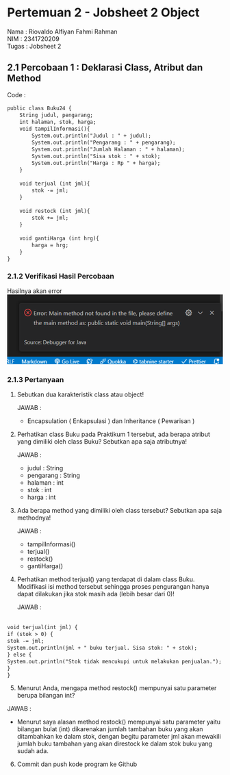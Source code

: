 # Pertemuan 2 - Jobsheet 2 Object

Nama : Riovaldo Alfiyan Fahmi Rahman<br>
NIM : 2341720209<br>
Tugas : Jobsheet 2<br>

## 2.1 Percobaan 1 : Deklarasi Class, Atribut dan Method

Code :

```
public class Buku24 {
    String judul, pengarang;
    int halaman, stok, harga;
    void tampilInformasi(){
        System.out.println("Judul : " + judul);
        System.out.println("Pengarang : " + pengarang);
        System.out.println("Jumlah Halaman : " + halaman);
        System.out.println("Sisa stok : " + stok);
        System.out.println("Harga : Rp " + harga);
    }

    void terjual (int jml){
        stok -= jml;
    }

    void restock (int jml){
        stok += jml;
    }

    void gantiHarga (int hrg){
        harga = hrg;
    }
}
```

### 2.1.2 Verifikasi Hasil Percobaan

Hasilnya akan error
![image](./img/img1.png)

### 2.1.3 Pertanyaan

1. Sebutkan dua karakteristik class atau object!

   JAWAB :

   - Encapsulation ( Enkapsulasi ) dan Inheritance ( Pewarisan )

2. Perhatikan class Buku pada Praktikum 1 tersebut, ada berapa atribut yang dimiliki oleh class Buku? Sebutkan apa saja atributnya!

   JAWAB :

   - judul : String
   - pengarang : String
   - halaman : int
   - stok : int
   - harga : int

3. Ada berapa method yang dimiliki oleh class tersebut? Sebutkan apa saja methodnya!

   JAWAB :

   - tampilInformasi()
   - terjual()
   - restock()
   - gantiHarga()

4. Perhatikan method terjual() yang terdapat di dalam class Buku. Modifikasi isi method tersebut
   sehingga proses pengurangan hanya dapat dilakukan jika stok masih ada (lebih besar dari 0)!

   JAWAB :

```

void terjual(int jml) {
if (stok > 0) {
stok -= jml;
System.out.println(jml + " buku terjual. Sisa stok: " + stok);
} else {
System.out.println("Stok tidak mencukupi untuk melakukan penjualan.");
}
}

```

5. Menurut Anda, mengapa method restock() mempunyai satu parameter berupa bilangan int?

JAWAB :

- Menurut saya alasan method restock() mempunyai satu parameter yaitu bilangan bulat (int) dikarenakan jumlah tambahan buku yang akan ditambahkan ke dalam stok, dengan begitu parameter jml akan mewakili jumlah buku tambahan yang akan direstock ke dalam stok buku yang sudah ada.

6. Commit dan push kode program ke Github

```

```

```

```

```

```

